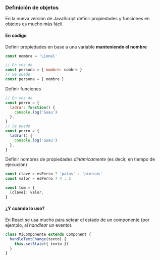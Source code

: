 ### Definición de objetos

En la nueva versión de JavaScript definir propiedades y funciones en objetos es mucho más fácil.

#### En código

Definir propiedades en base a una variable **manteniendo el nombre**

```javascript
const nombre = 'Lionel'

// En vez de
const persona = { nombre: nombre }
// Se puede
const persona = { nombre }
```

Definir funciones

```javascript
// En vez de
const perro = {
  ladrar: function() {
    console.log('Guau')
  },
}
// Se puede
const perro = {
  ladrar() {
    console.log('Guau')
  },
}
```

Definir nombres de propiedades _dinámicamente_ (es decir, en tiempo de ejecución)

```javascript
const clave = esPerro ? 'patas' : 'piernas'
const valor = esPerro ? 4 : 2

const tom = {
  [clave]: valor,
}
```

#### ¿Y cuándo lo uso?

En React se usa mucho para setear el estado de un componente (por ejemplo, al _handlear_ un evento).

```javascript
class MiComponente extends Component {
  handleTextChange(texto) {
    this.setState({ texto })
  }
}
```
